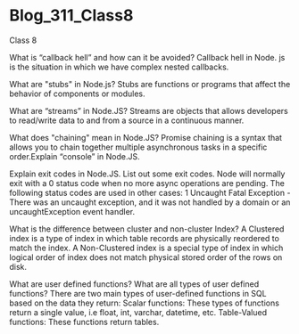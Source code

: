 # Blog_311_Class8
Class 8

What is “callback hell” and how can it be avoided?
  Callback hell in Node. js is the situation in which we have complex nested callbacks.
  
What are "stubs" in Node.js?
  Stubs are functions or programs that affect the behavior of components or modules.
  
What are “streams” in Node.JS?
  Streams are objects that allows developers to read/write data to and from a source in a continuous manner.
  
What does "chaining" mean in Node.JS?
  Promise chaining is a syntax that allows you to chain together multiple asynchronous tasks in a specific order.Explain “console” in Node.JS.
  
Explain exit codes in Node.JS. List out some exit codes.
  Node will normally exit with a 0 status code when no more async operations are pending. The following status codes are used in other cases: 1 Uncaught Fatal Exception - There was an uncaught exception, and it was not handled by a domain or an uncaughtException event handler.
  
What is the difference between cluster and non-cluster Index?
  A Clustered index is a type of index in which table records are physically reordered to match the index. A Non-Clustered index is a special type of index in which logical order of index does not match physical stored order of the rows on disk.
  
What are user defined functions? What are all types of user defined functions?
There are two main types of user-defined functions in SQL based on the data they return: Scalar functions: These types of functions return a single value, i.e float, int, varchar, datetime, etc. Table-Valued functions: These functions return tables.
  
